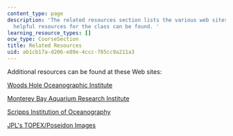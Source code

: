 ```yaml
---
content_type: page
description: 'The related resources section lists the various web sites where additional
  helpful resources for the class can be found. '
learning_resource_types: []
ocw_type: CourseSection
title: Related Resources
uid: ab1cb17a-d206-e89e-4ccc-785cc9a211a3
---
```


Additional resources can be found at these Web sites:

[Woods Hole Oceanographic Institute](http://www.whoi.edu/)

[Monterey Bay Aquarium Research Institute](http://www.mbari.org/)

[Scripps Institution of Oceanography](https://scripps.ucsd.edu/)

[JPL's TOPEX/Poseidon Images](http://topex-www.jpl.nasa.gov/)